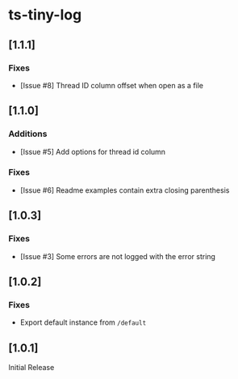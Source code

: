 # ts-tiny-log

## [1.1.1]

### Fixes
- [Issue #8] Thread ID column offset when open as a file

## [1.1.0]

### Additions
- [Issue #5] Add options for thread id column

### Fixes
- [Issue #6] Readme examples contain extra closing parenthesis

## [1.0.3]

### Fixes
- [Issue #3] Some errors are not logged with the error string

## [1.0.2]

### Fixes
- Export default instance from `/default`

## [1.0.1]

Initial Release

